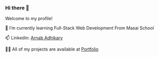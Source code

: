 ### Hi there 👋

<!--
**Arnab-108/arnab-108** is a ✨ _special_ ✨ repository because its `README.md` (this file) appears on your GitHub profile.

Here are some ideas to get you started:

- 🔭 I’m currently working on ...
- 🌱 I’m currently learning ...
- 👯 I’m looking to collaborate on ...
- 🤔 I’m looking for help with ...
- 💬 Ask me about ...
- 📫 How to reach me: ...
- 😄 Pronouns: ...
- ⚡ Fun fact: ...
-->

Welcome to my profile!

🌱 I’m currently learning Full-Stack Web Development From Masai School

📫 Linkedin: [Arnab Adhikary](https://www.linkedin.com/in/arnab-adhikary-80393822a/)

👨‍💻 All of my projects are available at [Portfolio]([https://arnab-108.github.io/](https://arnab-108.github.io/)https://arnab-108.github.io/)
